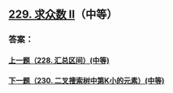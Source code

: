 ## [229. 求众数 II](https://leetcode-cn.com/problems/majority-element-ii/)（中等）





### 答案：



#### [上一题（228. 汇总区间）(中等)](https://github.com/sdwwld/leetCode/blob/master/src/main/java/com/wld/java/leetcode/leetCode0228.md)

#### [下一题（230. 二叉搜索树中第K小的元素）(中等)](https://github.com/sdwwld/leetCode/blob/master/src/main/java/com/wld/java/leetcode/leetCode0230.md)
